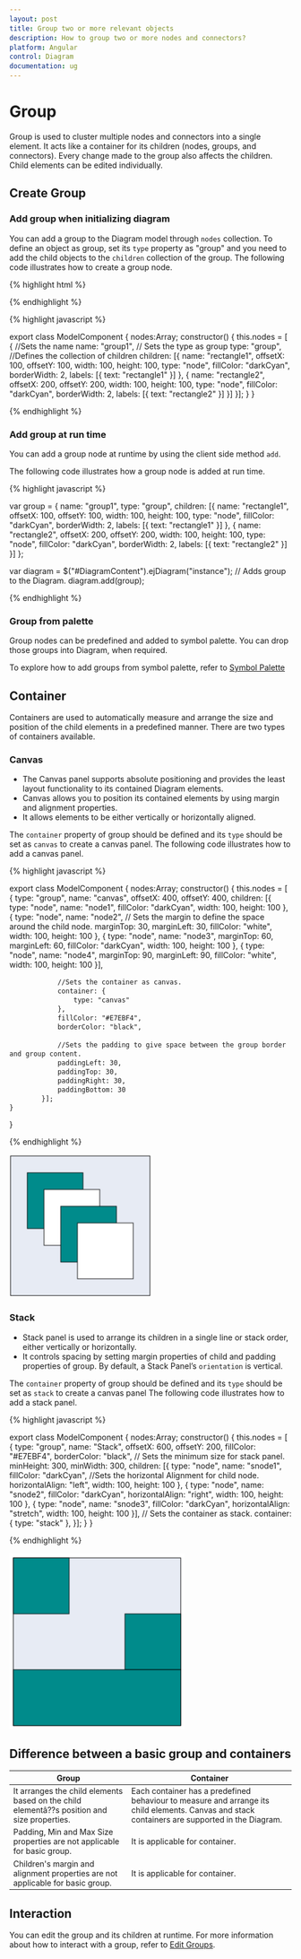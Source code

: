 ```yaml
---
layout: post
title: Group two or more relevant objects
description: How to group two or more nodes and connectors?
platform: Angular
control: Diagram
documentation: ug
---
```


# Group

Group is used to cluster multiple nodes and connectors into a single element. It acts like a container for its children (nodes, groups, and connectors). Every change made to the group also affects the children. Child elements can be edited individually. 

## Create Group

### Add group when initializing diagram

You can add a group to the Diagram model through `nodes` collection. To define an object as group, set its `type` property as "group" and you need to add the child objects to the `children` collection of the group. The following code illustrates how to create a group node.

{% highlight html %}

<div>
<ej-diagram  id="diagram" width="700px" height="500px" [nodes]="nodes">
</ej-diagram>
</div>

{% endhighlight %}

{% highlight javascript %}

export class ModelComponent {
    nodes:Array<any>;
    constructor() {
        this.nodes = [
            {
                //Sets the name
                name: "group1",
                // Sets the type as group
                type: "group",
                //Defines the collection of children
                children: [{
                    name: "rectangle1",
                    offsetX: 100,
                    offsetY: 100,
                    width: 100,
                    height: 100,
                    type: "node",
                    fillColor: "darkCyan",
                    borderWidth: 2,
                    labels: [{
                        text: "rectangle1"
                    }]
            }, 
            {
                    name: "rectangle2",
                    offsetX: 200,
                    offsetY: 200,
                    width: 100,
                    height: 100,
                    type: "node",
                    fillColor: "darkCyan",
                    borderWidth: 2,
                    labels: [{
                        text: "rectangle2"
                    }]
                }]
            }];
        }
    }

{% endhighlight %}

### Add group at run time

You can add a group node at runtime by using the client side method `add`.

The following code illustrates how a group node is added at run time.

{% highlight javascript %}

var group = {
    name: "group1",
    type: "group",
    children: [{
        name: "rectangle1",
        offsetX: 100,
        offsetY: 100,
        width: 100,
        height: 100,
        type: "node",
        fillColor: "darkCyan",
        borderWidth: 2,
        labels: [{
            text: "rectangle1"
        }]
    }, {
        name: "rectangle2",
        offsetX: 200,
        offsetY: 200,
        width: 100,
        height: 100,
        type: "node",
        fillColor: "darkCyan",
        borderWidth: 2,
        labels: [{
            text: "rectangle2"
        }]
    }]
};


var diagram = $("#DiagramContent").ejDiagram("instance");
// Adds group to the Diagram.
diagram.add(group);

{% endhighlight %}

### Group from palette

Group nodes can be predefined and added to symbol palette. You can drop those groups into Diagram, when required.

To explore how to add groups from symbol palette, refer to [Symbol Palette](/angular/Diagram/Symbol-Palette "Symbol Palette")

## Container

Containers are used to automatically measure and arrange the size and position of the child elements in a predefined manner.
There are two types of containers available.

### Canvas

* The Canvas panel supports absolute positioning and provides the least layout functionality to its contained Diagram elements. 
* Canvas allows you to position its contained elements by using margin and alignment properties.
* It allows elements to be either vertically or horizontally aligned.

The `container` property of group should be defined and its `type` should be set as `canvas` to create a canvas panel. The following code illustrates how to add a canvas panel.

{% highlight javascript %}

export class ModelComponent {
    nodes:Array<any>;
    constructor() {
        this.nodes = [
            {
                type: "group",
                name: "canvas",
                offsetX: 400,
                offsetY: 400,
                children: [{
                    type: "node",
                    name: "node1",
                    fillColor: "darkCyan",
                    width: 100,
                    height: 100
                }, {
                    type: "node",
                    name: "node2",
                    // Sets the margin to define the space around the child node.
                    marginTop: 30,
                    marginLeft: 30,
                    fillColor: "white",
                    width: 100,
                    height: 100
                }, {
                    type: "node",
                    name: "node3",
                    marginTop: 60,
                    marginLeft: 60,
                    fillColor: "darkCyan",
                    width: 100,
                    height: 100
                }, {
                    type: "node",
                    name: "node4",
                    marginTop: 90,
                    marginLeft: 90,
                    fillColor: "white",
                    width: 100,
                    height: 100
                }],

                //Sets the container as canvas.
                container: {
                    type: "canvas"
                },
                fillColor: "#E7EBF4",
                borderColor: "black",

                //Sets the padding to give space between the group border and group content.
                paddingLeft: 30,
                paddingTop: 30,
                paddingRight: 30,
                paddingBottom: 30
            }];
    }
}

{% endhighlight %}

![](/angular/Diagram/Group_images/Group_img9.png)

### Stack

* Stack panel is used to arrange its children in a single line or stack order, either vertically or horizontally.
* It controls spacing by setting margin properties of child and padding properties of group. By default, a Stack Panel’s `orientation` is vertical. 

The `container` property of group should be defined and its `type` should be set as `stack` to create a canvas panel The following code illustrates how to add a stack panel.

{% highlight javascript %}

export class ModelComponent {
    nodes:Array<any>;
    constructor() {
        this.nodes = [
            {
                type: "group",
                name: "Stack",
                offsetX: 600,
                offsetY: 200,
                fillColor: "#E7EBF4",
                borderColor: "black",
                // Sets the minimum size for stack panel.
                minHeight: 300,
                minWidth: 300,
                children: [{
                    type: "node",
                    name: "snode1",
                    fillColor: "darkCyan",
                    //Sets the horizontal Alignment for child node.
                    horizontalAlign: "left",
                    width: 100,
                    height: 100
                }, {
                    type: "node",
                    name: "snode2",
                    fillColor: "darkCyan",
                    horizontalAlign: "right",
                    width: 100,
                    height: 100
                }, {
                    type: "node",
                    name: "snode3",
                    fillColor: "darkCyan",
                    horizontalAlign: "stretch",
                    width: 100,
                    height: 100
                }],
                // Sets the container as stack.
                container: {
                    type: "stack"
                },
            }];
    }
}

{% endhighlight %}

![](/angular/Diagram/Group_images/Group_img10.png)

## Difference between a basic group and containers

| Group | Container |
|---|---|
| It arranges the child elements based on the child elementâ??s position and size properties. | Each container has a predefined behaviour to measure and arrange its child elements. Canvas and stack containers are supported in the Diagram. |
| Padding, Min and Max Size properties are not applicable for basic group. | It is applicable for container. |
| Children's margin and alignment properties are not applicable for basic group. | It is applicable for container. |

## Interaction

You can edit the group and its children at runtime. For more information about how to interact with a group, refer to [Edit Groups](/angular/Diagram/Interaction#selection "Interaction").